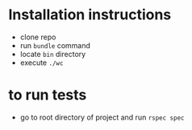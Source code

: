 # Installation instructions

- clone repo
- run `bundle` command
- locate `bin` directory
- execute `./wc`

# to run tests

- go to root directory of project and run `rspec spec`
